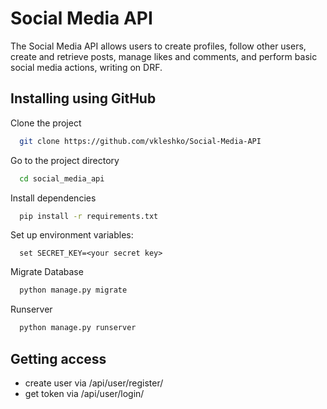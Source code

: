 # Social Media API


The Social Media API allows users to create profiles, follow other users, create and retrieve posts, manage likes and comments, and perform basic social media actions, writing on DRF.


## Installing using GitHub

Clone the project

```bash
  git clone https://github.com/vkleshko/Social-Media-API
```

Go to the project directory

```bash
  cd social_media_api
```

Install dependencies

```bash
  pip install -r requirements.txt
```

Set up environment variables:

```
  set SECRET_KEY=<your secret key>
```

Migrate Database

```bash
  python manage.py migrate
```

Runserver

```bash
  python manage.py runserver
```


## Getting access

- create user via /api/user/register/
- get token via /api/user/login/
